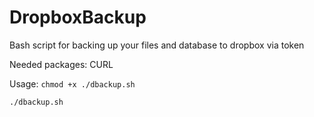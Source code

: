 # DropboxBackup
Bash script for backing up your files and database to dropbox via token

Needed packages: CURL

Usage: 
`chmod +x ./dbackup.sh`

`./dbackup.sh`
